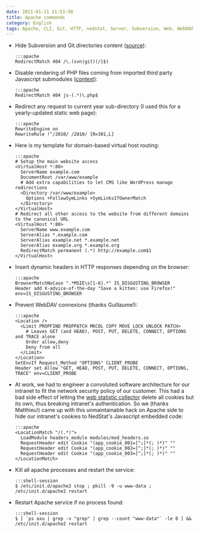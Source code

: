 ```yaml
---
date: 2011-01-11 11:53:50
title: Apache commands
category: English
tags: Apache, CLI, Git, HTTP, nedstat, Server, Subversion, Web, WebDAV
---
```


  * Hide Subversion and Git directories content ([source](https://news.ycombinator.com/item?id=839016)):

        :::apache
        RedirectMatch 404 /\.(svn|git)(/|$)

  * Disable rendering of PHP files coming from imported third party Javascript submodules ([context](https://github.com/kdeldycke/cool-cavemen-k2-theme/blob/master/.htaccess)):

        :::apache
        RedirectMatch 404 js-(.*)\.php$

  * Redirect any request to current year sub-directory (I used this for a yearly-updated static web page):

        :::apache
        RewriteEngine on
        RewriteRule !^/2010/ /2010/ [R=301,L]

  * Here is my template for domain-based virtual host routing:

        :::apache
        # Setup the main website access
        <VirtualHost *:80>
          ServerName example.com
          DocumentRoot /var/www/example
          # Add extra capabilities to let CMS like WordPress manage redirections
          <Directory /var/www/example>
            Options +FollowSymLinks +SymLinksIfOwnerMatch
          </Directory>
        </VirtualHost>
        # Redirect all other access to the website from different domains to the canonical URL
        <VirtualHost *:80>
          ServerName www.example.com
          ServerAlias *.example.com
          ServerAlias example.net *.example.net
          ServerAlias example.org *.example.org
          RedirectMatch permanent (.*) http://example.com$1
        </VirtualHost>

  * Insert dynamic headers in HTTP responses depending on the browser:

        :::apache
        BrowserMatchNoCase ".*MSIE\s[1-6].*" IS_DISGUSTING_BROWSER
        Header add X-advice-of-the-day "Save a kitten: use Firefox!" env=IS_DISGUSTING_BROWSER

  * Prevent WebDAV connexions (thanks Guillaume!):

        :::apache
        <Location />
          <Limit PROPFIND PROPPATCH MKCOL COPY MOVE LOCK UNLOCK PATCH>
            # Leaves GET (and HEAD), POST, PUT, DELETE, CONNECT, OPTIONS and TRACE alone
            Order allow,deny
            Deny from all
          </Limit>
        </Location>
        SetEnvIf Request_Method "OPTIONS" CLIENT_PROBE
        Header set Allow "GET, HEAD, POST, PUT, DELETE, CONNECT, OPTIONS, TRACE" env=CLIENT_PROBE

  * At work, we had to engineer a convoluted software architecture for our
  intranet to fit the network security policy of our customer. This had a bad
  side effect of letting the [web statistic
  collector](https://web.archive.org/web/20111008000404/https://www.nedstat.com)
  delete all cookies but its own, thus breaking intranet's authentication. So
  we (thanks Matthieu!) came up with this unmaintainable hack on Apache side to
  hide our intranet's cookies to NedStat's Javascript embedded code:

        :::apache
        <LocationMatch "/(.*)">
          LoadModule headers_module modules/mod_headers.so
          RequestHeader edit Cookie "(app_cookie_001=[^;]*(; )*)" ""
          RequestHeader edit Cookie "(app_cookie_002=[^;]*(; )*)" ""
          RequestHeader edit Cookie "(app_cookie_003=[^;]*(; )*)" ""
        </LocationMatch>

  * Kill all apache processes and restart the service:

        :::shell-session
        $ /etc/init.d/apache2 stop ; pkill -9 -u www-data ; /etc/init.d/apache2 restart

  * Restart Apache service if no process found:

        :::shell-session
        $ [ `ps axu | grep -v "grep" | grep --count "www-data"` -le 0 ] && /etc/init.d/apache2 restart

